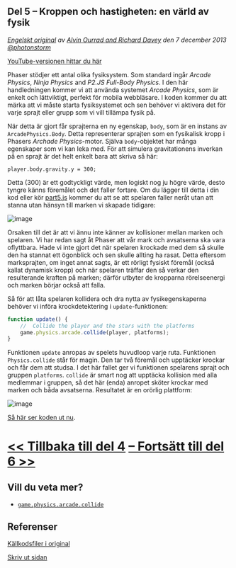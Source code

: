 ## Del 5 &ndash; Kroppen och hastigheten: en värld av fysik

*[Engelskt original](http://phaser.io/tutorials/making-your-first-phaser-game/index) av [Alvin Ourrad and Richard Davey](https://twitter.com/photonstorm) den 7 december 2013   [@photonstorm](https://twitter.com/photonstorm)*

[YouTube-versionen hittar du här](https://www.youtube.com/playlist?list=PL39Sm336N_h-I3mGTtj3q--BtLWpH13sa)

Phaser stödjer ett antal olika fysiksystem.
Som standard ingår *Arcade Physics*, *Ninja Physics* and *P2.JS Full-Body Physics*.
I den här handledningen kommer vi att använda systemet *Arcade Physics*, som är enkelt och lättviktigt, perfekt för mobila webbläsare.
I koden kommer du att märka att vi måste starta fysiksystemet och sen behöver vi aktivera det för varje sprajt eller grupp som vi vill tillämpa fysik på.

När detta är gjort får sprajterna en ny egenskap, `body`, som är en instans av `ArcadePhysics.Body`. 
Detta representerar sprajten som en fysikalisk kropp i Phasers *Archade Physics*-motor.
Själva `body`-objektet har många egenskaper som vi kan leka med.
För att simulera gravitationens inverkan på en sprajt är det helt enkelt bara att skriva så här:

`player.body.gravity.y = 300;`

Detta (300) är ett godtyckligt värde, men logiskt nog ju högre värde, desto tyngre känns föremålet och det faller fortare.
Om du lägger till detta i din kod eller kör [part5.js](../phaser_tutorial_02/part5.js) 
kommer du att se att spelaren faller neråt utan att stanna utan hänsyn till marken vi skapade tidigare:

![image](http://phaser.io/content/tutorials/making-your-first-phaser-game/part5.png)

Orsaken till det är att vi ännu inte känner av kollisioner mellan marken och spelaren.
Vi har redan sagt åt Phaser att vår mark och avsatserna ska vara oflyttbara.
Hade vi inte gjort det när spelaren krockade med dem så skulle den ha stannat ett ögonblick och sen skulle allting ha rasat.
Detta eftersom marksprajten, om inget annat sagts, är ett rörligt fysiskt föremål (också kallat dynamisk kropp) och när spelaren träffar den så verkar den resulterande kraften på marken; därför utbyter de kropparna rörelseenergi och marken börjar också att falla.

Så för att låta spelaren kollidera och dra nytta av fysikegenskaperna behöver vi införa krockdetektering i `update`-funktionen:

```javascript
function update() {
    //  Collide the player and the stars with the platforms
    game.physics.arcade.collide(player, platforms);
}
```

Funktionen `update` anropas av spelets huvudloop varje ruta. Funktionen `Physics.collide` står för magin. 
Den tar två föremål och upptäcker krockar och får dem att studsa. I det här fallet ger vi funktionen spelarens sprajt och gruppen `platforms`. `collide` är smart nog att upptäcka kollision med alla medlemmar i gruppen, så det här (enda) anropet sköter krockar med marken och båda avsatserna. Resultatet är en orörlig plattform:

![image](http://phaser.io/content/tutorials/making-your-first-phaser-game/part6.png)

[Så här ser koden ut nu](../phaser_tutorial_02/part6.js).

# [<< Tillbaka till del 4](part4.md) [&ndash; Fortsätt till del 6 >>](part6.md)

## Vill du veta mer?
* [`game.physics.arcade.collide`](http://phaser.io/docs/2.5.0/Phaser.Physics.Arcade.html#collide)


## Referenser
[Källkodsfiler i original](https://github.com/photonstorm/phaser/raw/master/resources/tutorials/02%20Making%20your%20first%20game/phaser_tutorial_02.zip)

[Skriv ut sidan](https://gitprint.com/coderdojolund/phaser-tutorials/blob/master/making-your-first-phaser-game/part5.md)
